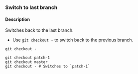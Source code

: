 ### Switch to last branch

#### Description



Switches back to the last branch.

- Use `git checkout -` to switch back to the previous branch.

```shell
git checkout -
```

```shell
git checkout patch-1
git checkout master
git checkout - # Switches to `patch-1`
```
